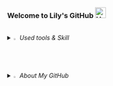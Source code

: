 ### Welcome to Lily's GitHub <img src="https://raw.githubusercontent.com/Tarikul-Islam-Anik/Animated-Fluent-Emojis/master/Emojis/Hand%20gestures/Hand%20with%20Fingers%20Splayed%20Light%20Skin%20Tone.png" alt="Hand with Fingers Splayed Light Skin Tone" width="25" height="25" />

<br>

<i>
<details>
<summary>
  <img src="https://raw.githubusercontent.com/Tarikul-Islam-Anik/Animated-Fluent-Emojis/master/Emojis/Travel%20and%20places/Fire.png" alt="Fire" width="2%" />  Used tools & Skill 
</summary>

   <br>⚙️ skills ⚙️

  
![java](https://img.shields.io/badge/Java-007396?style=for-the-badge&logo=openjdk&logoColor=white) 
![springboot](https://img.shields.io/badge/SpringBoot-6DB33F?style=for-the-badge&logo=springboot&logoColor=white) 
![git](https://img.shields.io/badge/Git-F05032?style=for-the-badge&logo=Git&logoColor=white) 
<br>
![html](https://img.shields.io/badge/HTML5-E34F26?style=for-the-badge&logo=html5&logoColor=white) 
![css](https://img.shields.io/badge/CSS-1572B6?&style=for-the-badge&logo=css3&logoColor=white) 
![js](https://img.shields.io/badge/JavaScript-F7DF1E?style=for-the-badge&logo=JavaScript&logoColor=white)
<br>
![jQuery](https://img.shields.io/badge/jQuery-0769AD?style=for-the-badge&logo=jQuery&logoColor=white) 
![mybatis](https://img.shields.io/badge/Mybatis-000000?style=for-the-badge&logo=Fluentd&logoColor=white)
![MySQL](https://img.shields.io/badge/MySQL-4479A1?style=for-the-badge&logo=mysql&logoColor=white) ![mariadb](https://img.shields.io/badge/MariaDB-003545?style=for-the-badge&logo=MariaDB&logoColor=white) 
<br>
![bootstrap](https://img.shields.io/badge/Bootstrap-7952B3?&style=for-the-badge&logo=Bootstrap&logoColor=white) 
![semanticui](https://img.shields.io/badge/SemanticUI-35BDB2?&style=for-the-badge&logo=semanticuireact&logoColor=white) 

<br>🛠 tools 🛠

![intellij](https://img.shields.io/badge/IntelliJ-000000?&style=for-the-badge&logo=intellijidea&logoColor=white) 
![sts](https://img.shields.io/badge/SpringToolSuite-6DB33F?&style=for-the-badge&logo=Spring&logoColor=white) 
![tomcat](https://img.shields.io/badge/Tomcat-F8DC75?&style=for-the-badge&logo=ApacheTomcat&logoColor=black) 
<br>
![aws](https://img.shields.io/badge/AWS-232F3E?&style=for-the-badge&logo=AmazonAWS&logoColor=white) 
![github](https://img.shields.io/badge/GitHub-181717?&style=for-the-badge&logo=GitHub&logoColor=white) 
![notion](https://img.shields.io/badge/Notion-000000?style=for-the-badge&logo=Notion&logoColor=white) 
</details>

<details>
  <summary>
    <img src="https://raw.githubusercontent.com/Tarikul-Islam-Anik/Animated-Fluent-Emojis/master/Emojis/Hand%20gestures/Eyes.png" alt="Eyes" width="2%" /> About My GitHub
  </summary>
<br>

[![GitHub Streak](https://streak-stats.demolab.com?user=lllilyk&theme=rose&hide_border=true&border_radius=7)](https://git.io/streak-stats)
![Anurag's GitHub stats](https://github-readme-stats.vercel.app/api?username=lllilyk&show_icons=true&theme=rose)

[![Hits](https://hits.seeyoufarm.com/api/count/incr/badge.svg?url=https%3A%2F%2Fgithub.com%2Flllilyk%2Fhit-counter&count_bg=%23E19595&title_bg=%23431511&icon=github.svg&icon_color=%23FFFFFF&title=hits&edge_flat=false)](https://hits.seeyoufarm.com)

</details>
</i> 
